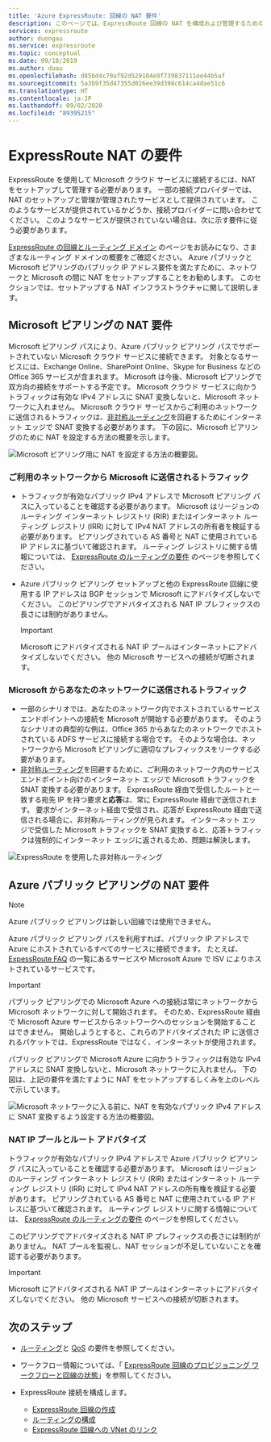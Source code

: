 ```yaml
---
title: 'Azure ExpressRoute: 回線の NAT 要件'
description: このページでは、ExpressRoute 回線の NAT を構成および管理するための詳細な要件について説明します。
services: expressroute
author: duongau
ms.service: expressroute
ms.topic: conceptual
ms.date: 09/18/2019
ms.author: duau
ms.openlocfilehash: d85bd4c70af92d529104e9f739837111ee44b5af
ms.sourcegitcommit: 5a3b9f35d47355d026ee39d398c614ca4dae51c6
ms.translationtype: HT
ms.contentlocale: ja-JP
ms.lasthandoff: 09/02/2020
ms.locfileid: "89395215"
---
```

# <a name="expressroute-nat-requirements"></a>ExpressRoute NAT の要件
ExpressRoute を使用して Microsoft クラウド サービスに接続するには、NAT をセットアップして管理する必要があります。 一部の接続プロバイダーでは、NAT のセットアップと管理が管理されたサービスとして提供されています。 このようなサービスが提供されているかどうか、接続プロバイダーに問い合わせてください。 このようなサービスが提供されていない場合は、次に示す要件に従う必要があります。 

[ExpressRoute の回線とルーティング ドメイン](expressroute-circuit-peerings.md) のページをお読みになり、さまざまなルーティング ドメインの概要をご確認ください。 Azure パブリックと Microsoft ピアリングのパブリック IP アドレス要件を満たすために、ネットワークと Microsoft の間に NAT をセットアップすることをお勧めします。 このセクションでは、セットアップする NAT インフラストラクチャに関して説明します。

## <a name="nat-requirements-for-microsoft-peering"></a>Microsoft ピアリングの NAT 要件
Microsoft ピアリング パスにより、Azure パブリック ピアリング パスでサポートされていない Microsoft クラウド サービスに接続できます。 対象となるサービスには、Exchange Online、SharePoint Online、Skype for Business などの Office 365 サービスが含まれます。 Microsoft は今後、Microsoft ピアリングで双方向の接続をサポートする予定です。 Microsoft クラウド サービスに向かうトラフィックは有効な IPv4 アドレスに SNAT 変換しないと、Microsoft ネットワークに入れません。 Microsoft クラウド サービスからご利用のネットワークに送信されるトラフィックは、[非対称ルーティング](expressroute-asymmetric-routing.md)を回避するためにインターネット エッジで SNAT 変換する必要があります。 下の図に、Microsoft ピアリングのために NAT を設定する方法の概要を示します。

![Microsoft ピアリング用に NAT を設定する方法の概要図。](./media/expressroute-nat/expressroute-nat-microsoft.png) 

### <a name="traffic-originating-from-your-network-destined-to-microsoft"></a>ご利用のネットワークから Microsoft に送信されるトラフィック
* トラフィックが有効なパブリック IPv4 アドレスで Microsoft ピアリング パスに入っていることを確認する必要があります。 Microsoft はリージョンのルーティング インターネット レジストリ (RIR) またはインターネット ルーティング レジストリ (IRR) に対して IPv4 NAT アドレスの所有者を検証する必要があります。 ピアリングされている AS 番号と NAT に使用されている IP アドレスに基づいて確認されます。 ルーティング レジストリに関する情報については、 [ExpressRoute のルーティングの要件](expressroute-routing.md) のページを参照してください。
* Azure パブリック ピアリング セットアップと他の ExpressRoute 回線に使用する IP アドレスは BGP セッションで Microsoft にアドバタイズしないでください。 このピアリングでアドバタイズされる NAT IP プレフィックスの長さには制約がありません。
  
  > [!IMPORTANT]
  > Microsoft にアドバタイズされる NAT IP プールはインターネットにアドバタイズしないでください。 他の Microsoft サービスへの接続が切断されます。
  > 
  > 

### <a name="traffic-originating-from-microsoft-destined-to-your-network"></a>Microsoft からあなたのネットワークに送信されるトラフィック
* 一部のシナリオでは、あなたのネットワーク内でホストされているサービス エンドポイントへの接続を Microsoft が開始する必要があります。 そのようなシナリオの典型的な例は、Office 365 からあなたのネットワークでホストされている ADFS サービスに接続する場合です。 そのような場合は、ネットワークから Microsoft ピアリングに適切なプレフィックスをリークする必要があります。 
* [非対称ルーティング](expressroute-asymmetric-routing.md)を回避するために、ご利用のネットワーク内のサービス エンドポイント向けのインターネット エッジで Microsoft トラフィックを SNAT 変換する必要があります。 ExpressRoute 経由で受信したルートと一致する宛先 IP を持つ要求**と応答**は、常に ExpressRoute 経由で送信されます。 要求がインターネット経由で受信され、応答が ExpressRoute 経由で送信される場合に、非対称ルーティングが見られます。 インターネット エッジで受信した Microsoft トラフィックを SNAT 変換すると、応答トラフィックは強制的にインターネット エッジに返されるため、問題は解決します。

![ExpressRoute を使用した非対称ルーティング](./media/expressroute-asymmetric-routing/AsymmetricRouting2.png)

## <a name="nat-requirements-for-azure-public-peering"></a>Azure パブリック ピアリングの NAT 要件

> [!NOTE]
> Azure パブリック ピアリングは新しい回線では使用できません。
> 

Azure パブリック ピアリング パスを利用すれば、パブリック IP アドレスで Azure にホストされているすべてのサービスに接続できます。 たとえば、 [ExpessRoute FAQ](expressroute-faqs.md) の一覧にあるサービスや Microsoft Azure で ISV によりホストされているサービスです。 

> [!IMPORTANT]
> パブリック ピアリングでの Microsoft Azure への接続は常にネットワークから Microsoft ネットワークに対して開始されます。 そのため、ExpressRoute 経由で Microsoft Azure サービスからネットワークへのセッションを開始することはできません。 開始しようとすると、これらのアドバタイズされた IP に送信されるパケットでは、ExpressRoute ではなく、インターネットが使用されます。
> 

パブリック ピアリングで Microsoft Azure に向かうトラフィックは有効な IPv4 アドレスに SNAT 変換しないと、Microsoft ネットワークに入れません。 下の図は、上記の要件を満たすように NAT をセットアップするしくみを上のレベルで示しています。

![Microsoft ネットワークに入る前に、NAT を有効なパブリック IPv4 アドレスに SNAT 変換するよう設定する方法の概要図。](./media/expressroute-nat/expressroute-nat-azure-public.png) 

### <a name="nat-ip-pool-and-route-advertisements"></a>NAT IP プールとルート アドバタイズ
トラフィックが有効なパブリック IPv4 アドレスで Azure パブリック ピアリング パスに入っていることを確認する必要があります。 Microsoft はリージョンのルーティング インターネット レジストリ (RIR) またはインターネット ルーティング レジストリ (IRR) に対して IPv4 NAT アドレスの所有権を検証する必要があります。 ピアリングされている AS 番号と NAT に使用されている IP アドレスに基づいて確認されます。 ルーティング レジストリに関する情報については、 [ExpressRoute のルーティングの要件](expressroute-routing.md) のページを参照してください。

このピアリングでアドバタイズされる NAT IP プレフィックスの長さには制約がありません。 NAT プールを監視し、NAT セッションが不足していないことを確認する必要があります。

> [!IMPORTANT]
> Microsoft にアドバタイズされる NAT IP プールはインターネットにアドバタイズしないでください。 他の Microsoft サービスへの接続が切断されます。
> 
> 

## <a name="next-steps"></a>次のステップ
* [ルーティング](expressroute-routing.md)と [QoS](expressroute-qos.md) の要件を参照してください。
* ワークフロー情報については、「 [ExpressRoute 回線のプロビジョニング ワークフローと回線の状態](expressroute-workflows.md)」を参照してください。
* ExpressRoute 接続を構成します。
  
  * [ExpressRoute 回線の作成](expressroute-howto-circuit-portal-resource-manager.md)
  * [ルーティングの構成](expressroute-howto-routing-portal-resource-manager.md)
  * [ExpressRoute 回線への VNet のリンク](expressroute-howto-linkvnet-portal-resource-manager.md)

